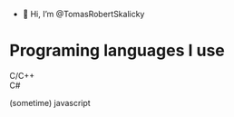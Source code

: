 - 👋 Hi, I’m @TomasRobertSkalicky

<h1>Programing languages I use</h1>
<p>
C/C++ </br>
C# </br>
<p>(sometime) javascript </br>
</p>

<!---
TomasRobertSkalicky/TomasRobertSkalicky is a ✨ special ✨ repository because its `README.md` (this file) appears on your GitHub profile.
You can click the Preview link to take a look at your changes.
--->
